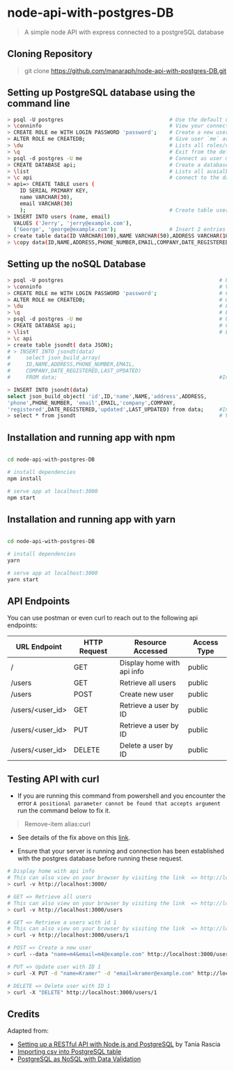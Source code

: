 # node-api-with-postgres-DB
> A simple node API with express connected to a postgreSQL database

## Cloning Repository
> git clone https://github.com/manaraph/node-api-with-postgres-DB.git

## Setting up PostgreSQL database using the command line
``` bash
> psql -U postgres                                  # Use the default user `postgres` Then enter your password for postgres
> \conninfo                                         # View your connection information
> CREATE ROLE me WITH LOGIN PASSWORD 'password';    # Create a new user `me` with with password `password`
> ALTER ROLE me CREATEDB;                           # Give user `me` access to create databases
> \du                                               # Lists all roles/users
> \q                                                # Exit from the default session
> psql -d postgres -U me                            # Connect as user me, and login using the password: `password`
> CREATE DATABASE api;                              # Create a database API
> \list                                             # Lists all avaialble database
> \c api                                            # connect to the database `api`
> api=> CREATE TABLE users (           
    ID SERIAL PRIMARY KEY,
    name VARCHAR(30),
    email VARCHAR(30)
    );                                              # Create table users with two field and auto-incrementing primary id
> INSERT INTO users (name, email)
  VALUES ('Jerry', 'jerry@example.com'), 
  ('George', 'george@example.com');                 # Insert 2 entries to users
> create table data(ID VARCHAR(100),NAME VARCHAR(50),ADDRESS VARCHAR(100),PHONE_NUMBER VARCHAR(100),EMAIL VARCHAR(100),COMPANY VARCHAR(100),DATE_REGISTERED VARCHAR(50),LAST_UPDATED VARCHAR(50))
> \copy data(ID,NAME,ADDRESS,PHONE_NUMBER,EMAIL,COMPANY,DATE_REGISTERED,LAST_UPDATED) from '.\src\data\data.csv' delimiter ',' csv header;
```
## Setting up the noSQL Database
``` bash
> psql -U postgres                                                  # Use the default user `postgres` Then enter your password for postgres
> \conninfo                                                         # View your connection information
> CREATE ROLE me WITH LOGIN PASSWORD 'password';                    # Create a new user `me` with with password `password`
> ALTER ROLE me CREATEDB;                                           # Give user `me` access to create databases
> \du                                                               # Lists all roles/users
> \q                                                                # Exit from the default session
> psql -d postgres -U me                                            # Use the user me, and login using the password: `password`
> CREATE DATABASE api;                                              # Create a database API
> \list                                                             # Lists all avaialble database
> \c api  
> create table jsondt( data JSON);
# > INSERT INTO jsondt(data) 
#     select json_build_array(
#     ID,NAME,ADDRESS,PHONE_NUMBER,EMAIL,
#     COMPANY,DATE_REGISTERED,LAST_UPDATED) 
#     FROM data;                                                    #Inserts the json data from data table as arrays

> INSERT INTO jsondt(data) 
select json_build_object( 'id',ID,'name',NAME,'address',ADDRESS,
'phone',PHONE_NUMBER, 'email',EMAIL,'company',COMPANY,
'registered',DATE_REGISTERED,'updated',LAST_UPDATED) from data;     #Inserts the json data from data table as arrays
> select * from jsondt                                              # View all data on jsondt table
```

## Installation and running app with npm
``` bash

cd node-api-with-postgres-DB

# install dependencies
npm install 

# serve app at localhost:3000
npm start

```
## Installation and running app with yarn
``` bash

cd node-api-with-postgres-DB

# install dependencies
yarn 

# serve app at localhost:3000
yarn start

```
## API Endpoints
You can use postman or even curl to reach out to the following api endpoints:

URL Endpoint	|               HTTP Request   | Resource Accessed | Access Type|
----------------|-----------------|-------------|------------------
/   |      GET	| Display home with api info | public
/users   |      GET	| Retrieve all users| public
/users	  |     POST	| Create new user | public
/users/<user_id>            |  	GET	    | Retrieve a user by ID | public
/users/<user_id>            |  	PUT	    | Retrieve a user by ID | public
/users/<user_id>            |  	DELETE	    | Delete a user by ID | public

## Testing API with curl
- If you are running this command from powershell and you encounter the error `A positional parameter cannot be found that accepts argument` run the command below to fix it. 
> Remove-item alias:curl

- See details of the fix above on this [link](https://stackoverflow.com/questions/25044010/running-curl-on-64-bit-windows).

- Ensure that your server is running and connection has been established with the postgres database before running these request.

``` bash
# Display home with api info 
# This can also view on your browser by visiting the link  => http://localhost:3000/
> curl -v http://localhost:3000/

# GET => Retrieve all users
# This can also view on your browser by visiting the link  => http://localhost:3000/users
> curl -v http://localhost:3000/users

# GET => Retrieve a users with id 1
# This can also view on your browser by visiting the link  => http://localhost:3000/users/1
> curl -v http://localhost:3000/users/1

# POST => Create a new user
> curl --data "name=m4&email=m4@example.com" http://localhost:3000/users

# PUT => Update user with ID 1
> curl -X PUT -d "name=Kramer" -d "email=kramer@example.com" http://localhost:3000/users/1

# DELETE => Delete user with ID 1
> curl -X "DELETE" http://localhost:3000/users/1

```

## Credits 
Adapted from:
- [Setting up a RESTful API with Node.js and PostgreSQL](https://blog.logrocket.com/setting-up-a-restful-api-with-node-js-and-postgresql-d96d6fc892d8) by Tania Rascia
- [Importing csv into PostgreSQL table](http://www.postgresqltutorial.com/import-csv-file-into-posgresql-table/) 
- [PostgreSQL as NoSQL with Data Validation](https://www.endpoint.com/blog/2013/06/03/postgresql-as-nosql-with-data-validation)
